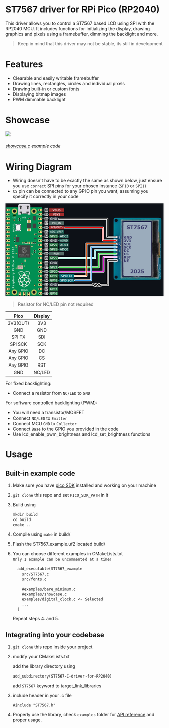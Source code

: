 # ST7567 driver for RPi Pico (RP2040)
This driver allows you to control a ST7567 based LCD using SPI with the RP2040 MCU.
It includes functions for initializing the display, drawing graphics and pixels using a framebuffer, dimming the backlight and more.

> Keep in mind that this driver may not be stable, its still in development

# Features
- Clearable and easily writable framebuffer 
- Drawing lines, rectangles, circles and individual pixels
- Drawing built-in or custom fonts
- Displaying bitmap images
- PWM dimmable backlight

# Showcase
<img src="images/showcase.gif" width="300"/>

###### [showcase.c](examples/showcase.c) example code

# Wiring Diagram
- Wiring doesn't have to be exactly the same as shown below, just ensure you use `correct` SPI pins for your chosen instance (`SPI0` or `SPI1`)
- `CS` pin can be connected to any GPIO pin you want, assuming you specify it correctly in your code


<img src="images/wiringDiagram.png" width="550"/>  

> Resistor for NC/LED pin not required 

| Pico | Display |
| :------: |:----:|
| 3V3(OUT) | 3V3 |
| GND | GND |
| SPI TX | SDI |
| SPI SCK | SCK |
| Any GPIO | DC |
| Any GPIO | CS |
| Any GPIO | RST |
| GND | NC/LED |  


For fixed backlighting:  
- Connect a resistor from `NC/LED` to `GND`  

For software controlled backlighting (PWM):  
- You will need a transistor/MOSFET  
- Connect `NC/LED` to `Emitter`  
- Connect MCU `GND` to `Collector`  
- Connect `Base` to the GPIO you provided in the code  
- Use lcd_enable_pwm_brightness and lcd_set_brightness functions

# Usage

## Built-in example code
1. Make sure you have [pico SDK](https://github.com/raspberrypi/pico-sdk) installed and working on your machine
2. `git clone` this repo and set `PICO_SDK_PATH` in it
3. Build using

    ```
    mkdir build
    cd build
    cmake ..
    ```

4. Compile using `make` in build/
5. Flash the ST7567_example.uf2 located build/ 

6. You can choose different examples in CMakeLists.txt  
`Only 1 example can be uncommented at a time!`  

    ```
      add_executable(ST7567_example
        src/ST7567.c
        src/fonts.c

        #examples/bare_minimum.c
        #examples/showcase.c
        examples/digital_clock.c <- Selected
        ...
      )
    ```
    Repeat steps 4. and 5.

## Integrating into your codebase
1. `git clone` this repo inside your project

2. modify your CMakeLists.txt 

    add the library directory using
    ``` 
    add_subdirectory(ST7567-C-driver-for-RP2040)
    ```
    add `ST7567` keyword to target_link_libraries

3. include header in your .c file
    ```
    #include "ST7567.h"
    ```

4. Properly use the library, check `examples` folder for [API reference](examples/README.md) and proper usage.
